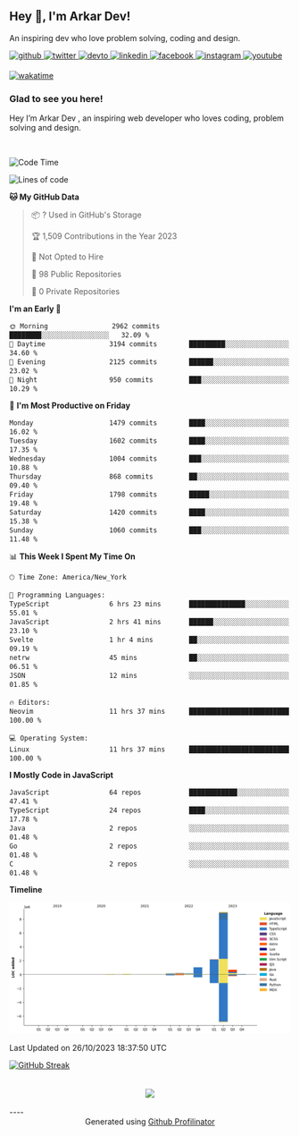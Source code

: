 ## Hey 👋, I'm Arkar Dev!  

An inspiring dev who love problem solving, coding and design.

<a href="https://github.com/Riley1101" target="_blank">
<img src=https://img.shields.io/badge/github-%2324292e.svg?&style=for-the-badge&logo=github&logoColor=white alt=github style="margin-bottom: 5px;" />
</a>
<a href="https://twitter.com/arkardev" target="_blank">
<img src=https://img.shields.io/badge/twitter-%2300acee.svg?&style=for-the-badge&logo=twitter&logoColor=white alt=twitter style="margin-bottom: 5px;" />
</a>
<a href="https://dev.to/riley1101" target="_blank">
<img src=https://img.shields.io/badge/dev.to-%2308090A.svg?&style=for-the-badge&logo=dev.to&logoColor=white alt=devto style="margin-bottom: 5px;" />
</a>
<a href="https://linkedin.com/in/arkar-kaung-myat" target="_blank">
<img src=https://img.shields.io/badge/linkedin-%231E77B5.svg?&style=for-the-badge&logo=linkedin&logoColor=white alt=linkedin style="margin-bottom: 5px;" />
</a>
<a href="https://www.facebook.com/riley.eileen.75" target="_blank">
<img src=https://img.shields.io/badge/facebook-%232E87FB.svg?&style=for-the-badge&logo=facebook&logoColor=white alt=facebook style="margin-bottom: 5px;" />
</a>
<a href="https://instagram.com/rileys1101" target="_blank">
<img src=https://img.shields.io/badge/instagram-%23000000.svg?&style=for-the-badge&logo=instagram&logoColor=white alt=instagram style="margin-bottom: 5px;" />
</a>
<a href="https://www.youtube.com/channel/UC_RfEQCC3gL2AzsFFAABikg" target="_blank">
<img src=https://img.shields.io/badge/youtube-%23EE4831.svg?&style=for-the-badge&logo=youtube&logoColor=white alt=youtube style="margin-bottom: 5px;" />
</a>  
  
[![wakatime](https://wakatime.com/badge/user/cf23b6e3-75f8-4c04-b0e3-273191c8d2ec.svg)](https://wakatime.com/@cf23b6e3-75f8-4c04-b0e3-273191c8d2ec)


### Glad to see you here!  
Hey I’m Arkar Dev , an inspiring web developer who loves coding, problem solving and design.

<br/>

<!--START_SECTION:waka-->
![Code Time](http://img.shields.io/badge/Code%20Time-687%20hrs%2036%20mins-blue)

![Lines of code](https://img.shields.io/badge/From%20Hello%20World%20I%27ve%20Written-13.7%20million%20lines%20of%20code-blue)

**🐱 My GitHub Data** 

> 📦 ? Used in GitHub's Storage 
 > 
> 🏆 1,509 Contributions in the Year 2023
 > 
> 🚫 Not Opted to Hire
 > 
> 📜 98 Public Repositories 
 > 
> 🔑 0 Private Repositories 
 > 
**I'm an Early 🐤** 

```text
🌞 Morning                2962 commits        ████████░░░░░░░░░░░░░░░░░   32.09 % 
🌆 Daytime                3194 commits        █████████░░░░░░░░░░░░░░░░   34.60 % 
🌃 Evening                2125 commits        ██████░░░░░░░░░░░░░░░░░░░   23.02 % 
🌙 Night                  950 commits         ███░░░░░░░░░░░░░░░░░░░░░░   10.29 % 
```
📅 **I'm Most Productive on Friday** 

```text
Monday                   1479 commits        ████░░░░░░░░░░░░░░░░░░░░░   16.02 % 
Tuesday                  1602 commits        ████░░░░░░░░░░░░░░░░░░░░░   17.35 % 
Wednesday                1004 commits        ███░░░░░░░░░░░░░░░░░░░░░░   10.88 % 
Thursday                 868 commits         ██░░░░░░░░░░░░░░░░░░░░░░░   09.40 % 
Friday                   1798 commits        █████░░░░░░░░░░░░░░░░░░░░   19.48 % 
Saturday                 1420 commits        ████░░░░░░░░░░░░░░░░░░░░░   15.38 % 
Sunday                   1060 commits        ███░░░░░░░░░░░░░░░░░░░░░░   11.48 % 
```


📊 **This Week I Spent My Time On** 

```text
🕑︎ Time Zone: America/New_York

💬 Programming Languages: 
TypeScript               6 hrs 23 mins       ██████████████░░░░░░░░░░░   55.01 % 
JavaScript               2 hrs 41 mins       ██████░░░░░░░░░░░░░░░░░░░   23.10 % 
Svelte                   1 hr 4 mins         ██░░░░░░░░░░░░░░░░░░░░░░░   09.19 % 
netrw                    45 mins             ██░░░░░░░░░░░░░░░░░░░░░░░   06.51 % 
JSON                     12 mins             ░░░░░░░░░░░░░░░░░░░░░░░░░   01.85 % 

🔥 Editors: 
Neovim                   11 hrs 37 mins      █████████████████████████   100.00 % 

💻 Operating System: 
Linux                    11 hrs 37 mins      █████████████████████████   100.00 % 
```

**I Mostly Code in JavaScript** 

```text
JavaScript               64 repos            ████████████░░░░░░░░░░░░░   47.41 % 
TypeScript               24 repos            ████░░░░░░░░░░░░░░░░░░░░░   17.78 % 
Java                     2 repos             ░░░░░░░░░░░░░░░░░░░░░░░░░   01.48 % 
Go                       2 repos             ░░░░░░░░░░░░░░░░░░░░░░░░░   01.48 % 
C                        2 repos             ░░░░░░░░░░░░░░░░░░░░░░░░░   01.48 % 
```



**Timeline**

![Lines of Code chart](https://raw.githubusercontent.com/Riley1101/Riley1101/main/assets/bar_graph.png)


 Last Updated on 26/10/2023 18:37:50 UTC
<!--END_SECTION:waka-->

[![GitHub Streak](https://streak-stats.demolab.com?user=Riley1101)](https://git.io/streak-stats)
  
<br/>  
<div align="center">
<img src="https://komarev.com/ghpvc/?username=Riley1101&&style=flat-square" align="center" />
</div>  
<br/>  
----
<div align="center">Generated using <a href="https://profilinator.rishav.dev/" target="_blank">Github Profilinator</a></div>


